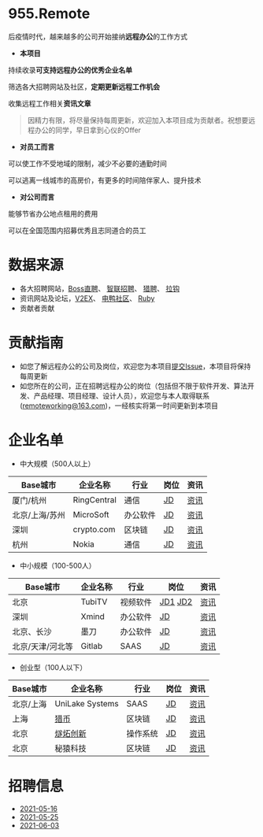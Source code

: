 # 955.Remote
后疫情时代，越来越多的公司开始接纳**远程办公**的工作方式

- **本项目**

持续收录**可支持远程办公的优秀企业名单**

筛选各大招聘网站及社区，**定期更新远程工作机会**

收集远程工作相关**资讯文章**
> 因精力有限，将尽量保持每周更新，欢迎加入本项目成为贡献者。祝想要远程办公的同学，早日拿到心仪的Offer

- **对员工而言**

可以使工作不受地域的限制，减少不必要的通勤时间

可以逃离一线城市的高房价，有更多的时间陪伴家人、提升技术

- **对公司而言**

能够节省办公地点租用的费用

可以在全国范围内招募优秀且志同道合的员工

# 数据来源
- 各大招聘网站，[Boss直聘](https://www.zhipin.com/?sid=sem_pz_bdpc_dasou_title)、
[智联招聘](https://www.zhaopin.com/)、
[猎聘](https://wow.liepin.com/)、
[拉钩](https://www.lagou.com/)
- 资讯网站及论坛，[V2EX](https://www.v2ex.com/)、
[电鸭社区](https://eleduck.com/categories/5/tags/0-0-19)、
[Ruby](https://ruby-china.org/jobs)
- 贡献者贡献

# 贡献指南
- 如您了解远程办公的公司及岗位，欢迎您为本项目[提交Issue](https://github.com/xiaochaohit/955.Remote/issues)，本项目将保持每周更新
- 如您所在的公司，正在招聘远程办公的岗位（包括但不限于软件开发、算法开发、产品经理、项目经理、设计人员），欢迎您与本人取得联系([remoteworking@163.com](remoteworking@163.com))，一经核实将第一时间更新到本项目

# 企业名单
- 中大规模（500人以上）

|Base城市|企业名称|行业|岗位|资讯|
|----|----|----|----|----|
|厦门/杭州|RingCentral|通信|[JD](https://m.zhipin.com/mpa/html/weijd/weijd-job/171d5e7fca20c9001nd62tW8GVVW?date8=20210514&sid=tosee_jd_984e876d1604462a1XR909u0GVI~)|[资讯](https://www.zhihu.com/question/342644820/answer/1514296990)|
|北京/上海/苏州|MicroSoft|办公软件|[JD](https://www.microsoft.com/zh-cn/ard/recruitment/)|[资讯](https://mp.weixin.qq.com/s/kefXtCEN2Qr3gr-PPJAtTQ)|
|深圳|crypto.com|区块链|[JD](https://ruby-china.org/topics/41281)|[资讯](https://crypto.com/about)|
|杭州|Nokia|通信|[JD](https://www.v2ex.com/t/781990)|[资讯](http://www.nokia-sbell.com/)|
- 中小规模（100-500人）

|Base城市|企业名称|行业|岗位|资讯|
|----|----|----|----|----|
|北京|TubiTV|视频软件|[JD1](https://ruby-china.org/topics/41190) [JD2](https://exp.newsmth.net/topic/36d0f03a47edd58a952242f45702e985)|[资讯](http://chinateam.tubi.tv/)|
|深圳|Xmind|办公软件|[JD](https://ruby-china.org/topics/41096)|[资讯](https://www.xmind.cn/joinus/)|
|北京、长沙|墨刀|办公软件|[JD](https://www.v2ex.com/t/769670#reply18)|[资讯](https://modao.cc/)|
|北京/天津/河北等|Gitlab|SAAS|[JD](https://www.v2ex.com/t/780897#reply11)|[资讯](https://about.gitlab.com/)|

- 创业型（100人以下）

|Base城市|企业名称|行业|岗位|资讯|
|----|----|----|----|----|
|北京/上海|UniLake Systems|SAAS|[JD](https://ruby-china.org/topics/41236)|[资讯](https://vcxpe.com/market/project/90844.html)|
|上海|[猎币](https://liebi.com/)|区块链|[JD](https://yuancheng.work)|[资讯](https://liebi.com/)|
|北京|[燧炻创新](https://fydeos.com/)|操作系统|[JD](https://www.v2ex.com/t/777483#reply6)|[资讯](https://fydeos.com/)|
|北京|秘猿科技|区块链|[JD](https://app.lagou.com/share/position.html?userId=8978734&positionId=8658218&fromUser=C&sharesource=app_share_jd&sharefrom=android&sharetype=copy)|[资讯](https://www.cryptape.com/)|

# 招聘信息
- [2021-05-16](job/2021-05-16.md)
- [2021-05-25](job/2021-05-25.md)
- [2021-06-03](job/2021-06-03.md)
